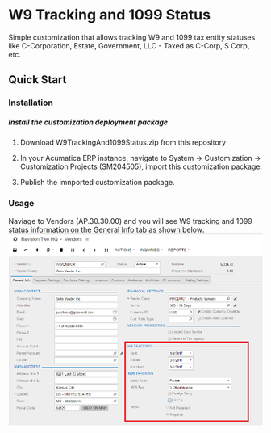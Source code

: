 # W9 Tracking and 1099 Status
Simple customization that allows tracking W9 and 1099 tax entity statuses like C-Corporation, Estate, Government, LLC - Taxed as C-Corp, S Corp, etc.

Quick Start
-----------

### Installation

##### Install the customization deployment package

1. Download W9TrackingAnd1099Status.zip from this repository

2. In your Acumatica ERP instance, navigate to System -> Customization -> Customization Projects (SM204505), import this customization package.

3. Publish the imnported customization package.

### Usage

Naviage to Vendors (AP.30.30.00) and you will see W9 tracking and 1099 status information on the General Info tab as shown below:
![Screenshot](/_ReadMeImages/VendorScrWithW9TrackingAnd1099Status.png)

